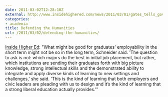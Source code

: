 ```yaml
---
date: 2011-03-02T12:28:10Z
external: http://www.insidehighered.com/news/2011/03/01/gates_tells_governors_they_might_determine_public_university_program_funding_based_on_job_creation
categories:
- academia
title: Defending the Humanities
url: /2011/03/02/defending-the-humanities/
---
```


<a href="http://www.insidehighered.com/news/2011/03/01/gates_tells_governors_they_might_determine_public_university_program_funding_based_on_job_creation">Inside Higher Ed</a>: "What might be good for graduates’ employability in the short term might not be so in the long term, Schneider said. 'The question to ask is not: which majors do the best in initial job placement, but rather, which institutions are sending their graduates forth with big picture knowledge, strong intellectual skills and the demonstrated ability to integrate and apply diverse kinds of learning to new settings and challenges,' she said. 'This is the kind of learning that both employers and civic leaders are pleading with us to design and it’s the kind of learning that a strong liberal education actually provides.'”

